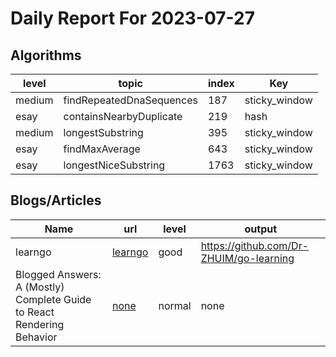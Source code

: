 # Daily Report For 2023-07-27

## Algorithms

| level  | topic                    | index | Key           |
| ------ | ------------------------ | ----- | ------------- |
| medium | findRepeatedDnaSequences | 187   | sticky_window |
| esay   | containsNearbyDuplicate  | 219   | hash          |
| medium | longestSubstring         | 395   | sticky_window |
| esay   | findMaxAverage           | 643   | sticky_window |
| esay   | longestNiceSubstring     | 1763  | sticky_window |

## Blogs/Articles

| Name                                                                   | url                                                                                                                    | level  | output                                  |
| ---------------------------------------------------------------------- | ---------------------------------------------------------------------------------------------------------------------- | ------ | --------------------------------------- |
| learngo                                                                | [learngo](https://github.com/inancgumus/learngo/blob/master)                                                           | good   | https://github.com/Dr-ZHUIM/go-learning |
| Blogged Answers: A (Mostly) Complete Guide to React Rendering Behavior | [none](https://blog.isquaredsoftware.com/2020/05/blogged-answers-a-mostly-complete-guide-to-react-rendering-behavior/) | normal | none                                    |
